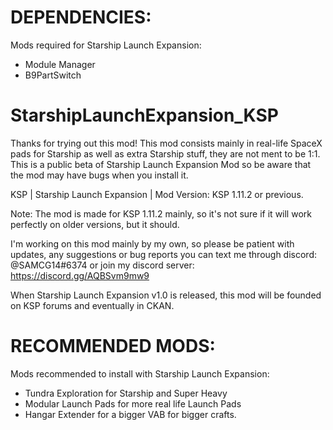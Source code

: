 # DEPENDENCIES:
Mods required for Starship Launch Expansion:
- Module Manager
- B9PartSwitch

# StarshipLaunchExpansion_KSP
Thanks for trying out this mod! This mod consists mainly in real-life SpaceX pads for Starship as well as extra Starship stuff, they are not ment to be 1:1. 
This is a public beta of Starship Launch Expansion Mod so be aware that the mod may have bugs when you install it.

KSP | Starship Launch Expansion | Mod Version: KSP 1.11.2 or previous. 


Note: The mod is made for KSP 1.11.2 mainly, so it's not sure if it will work perfectly on older versions, but it should.

I'm working on this mod mainly by my own, so please be patient with updates, any suggestions or bug reports you can text me through discord: @SAMCG14#6374 or join my discord server: https://discord.gg/AQBSvm9mw9

When Starship Launch Expansion v1.0 is released, this mod will be founded on KSP forums and eventually in CKAN.

# RECOMMENDED MODS:
Mods recommended to install with Starship Launch Expansion:
- Tundra Exploration for Starship and Super Heavy
- Modular Launch Pads for more real life Launch Pads
- Hangar Extender for a bigger VAB for bigger crafts.
